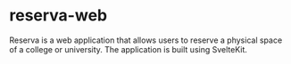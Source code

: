 # reserva-web

Reserva is a web application that allows users to reserve a physical space of a college or university. The application is built using SvelteKit.